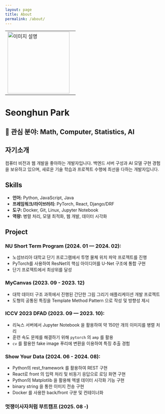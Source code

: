 ```yaml
---
layout: page
title: About
permalink: /about/
---
```


<table style="width: auto; border-collapse: collapse; align-items= left;">
  <tr>
    <td style="padding-right: 20px; vertical-align: top;">
      <img src="{{ site.baseurl }}/assets/img/profile.jpg" alt="이미지 설명" width="200">
    </td>

  </tr>
</table>

# Seonghun Park

## 💼 관심 분야: Math, Computer, Statistics, AI

## 자기소개
컴퓨터 비전과 웹 개발을 좋아하는 개발자입니다.
백엔드 서버 구성과 AI 모델 구현 경험을 보유하고 있으며,
새로운 기술 학습과 프로젝트 수행에 최선을 다하는 개발자입니다.

## Skills
- **언어:** Python, JavaScript, Java  
- **프레임워크/라이브러리:** PyTorch, React, Django/DRF  
- **도구:** Docker, Git, Linux, Jupyter Notebook  
- **역량:** 병렬 처리, 모델 최적화, 웹 개발, 데이터 시각화

## Project

### NU Short Term Program (2024. 01 — 2024. 02):

- 노섬브리아 대학교 단기 프로그램에서 투명 물체 위치 파악 프로젝트를 진행
- PyTorch를 사용하여 ResNet의 핵심 아이디어를 U-Net 구조에 통합 구현
- 단기 프로젝트에서 최상위를 달성

### MyCanvas (2023. 09 - 2023. 12)

- 대학 데이터 구조 과목에서 진행된 간단한 그림 그리기 애플리케이션 개발 프로젝트
- 도형의 공통된 특징을 Template Method Pattern 으로 작성 및 방향성 제시

### ICCV 2023 DFAD (2023. 09 — 2023. 10):

- 리눅스 서버에서 Jupyter Notebook 을 활용하여 약 150만 개의 이미지를 병렬 처리
- 훈련 속도 문제를 해결하기 위해 `pytorch` 의 `amp` 를 활용
- `cv` 를 활용한 fake image 푸리에 변환을 이용하여 특징 추출 경험

### Show Your Data (2024. 06 - 2024. 08):

- Python의 rest_framework 를 활용하여 REST 구현
- React로 front 의 입력 처리 및 비동기 응답으로 로딩 화면 구현
- Python의 Matplotlib 을 활용해 엑셀 데이터 시각화 기능 구현
- binary string 을 통한 이미지 전송 구현
- Docker 를 사용한 back/front 구분 및 컨테이너화

### 멋쟁이사자처럼 부트캠프 (2025. 08 -)

